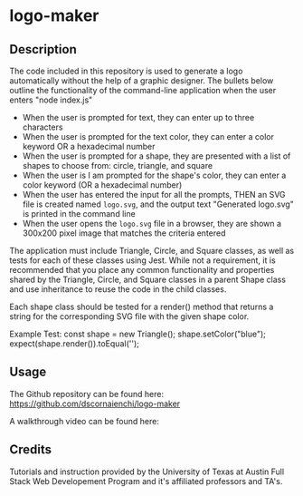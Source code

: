 # logo-maker

## Description

The code included in this repository is used to generate a logo automatically without the help of a graphic designer. The bullets below outline the functionality of the command-line application when the user enters "node index.js"
* When the user is prompted for text, they can enter up to three characters
* When the user is prompted for the text color, they can enter a color keyword OR a hexadecimal number
* When the user is prompted for a shape, they are presented with a list of shapes to choose from: circle, triangle, and square
* When the user is I am prompted for the shape's color, they can enter a color keyword (OR a hexadecimal number)
* When the user has entered the input for all the prompts, THEN an SVG file is created named `logo.svg`, and the output text "Generated logo.svg" is printed in the command line
* When the user opens the `logo.svg` file in a browser, they are shown a 300x200 pixel image that matches the criteria entered

The application must include Triangle, Circle, and Square classes, as well as tests for each of these classes using Jest. While not a requirement, it is recommended that you place any common functionality and properties shared by the Triangle, Circle, and Square classes in a parent Shape class and use inheritance to reuse the code in the child classes.

Each shape class should be tested for a render() method that returns a string for the corresponding SVG file with the given shape color.

Example Test: 
const shape = new Triangle();
shape.setColor("blue");
expect(shape.render()).toEqual('<polygon points="150, 18 244, 182 56, 182" fill="blue" />');

## Usage

The Github repository can be found here: https://github.com/dscornaienchi/logo-maker

A walkthrough video can be found here: 

## Credits

Tutorials and instruction provided by the University of Texas at Austin Full Stack Web Developement Program and it's affiliated professors and TA's. 